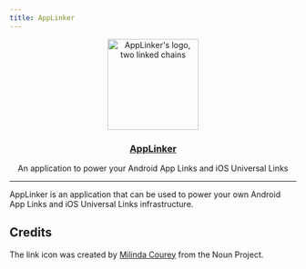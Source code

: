 ```yaml
---
title: AppLinker
---
```


<p align="center">
  <a href="https://seniorquico.github.io/AppLinker"><img src="/AppLinker/static/link.png" width="160" height="160" alt="AppLinker's logo, two linked chains" /></a>
</p>
<h3 align="center"><a href="https://seniorquico.github.io/AppLinker">AppLinker</a></h3>
<p align="center">An application to power your Android App Links and iOS Universal Links</p>

---

AppLinker is an application that can be used to power your own Android App Links and iOS Universal Links infrastructure.

## Credits

The link icon was created by [Milinda Courey](https://thenounproject.com/milindacourey10/) from the Noun Project.
